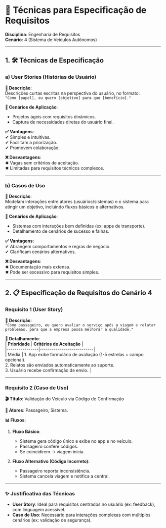 # 📝 Técnicas para Especificação de Requisitos  
**Disciplina**: Engenharia de Requisitos  
**Cenário**: 4 (Sistema de Veículos Autônomos)  

---

## 1. 🛠️ Técnicas de Especificação  

### a) **User Stories (Histórias de Usuário)**  
**📌 Descrição**:  
Descrições curtas escritas na perspectiva do usuário, no formato:  
`"Como [papel], eu quero [objetivo] para que [benefício]."`  

**🎯 Cenários de Aplicação**:  
- Projetos ágeis com requisitos dinâmicos.  
- Captura de necessidades diretas do usuário final.  

**✅ Vantagens**:  
✔ Simples e intuitivas.  
✔ Facilitam a priorização.  
✔ Promovem colaboração.  

**❌ Desvantagens**:  
✖ Vagas sem critérios de aceitação.  
✖ Limitadas para requisitos técnicos complexos.  

---

### b) **Casos de Uso**  
**📌 Descrição**:  
Modelam interações entre atores (usuários/sistemas) e o sistema para atingir um objetivo, incluindo fluxos básicos e alternativos.  

**🎯 Cenários de Aplicação**:  
- Sistemas com interações bem definidas (ex: apps de transporte).  
- Detalhamento de cenários de sucesso e falhas.  

**✅ Vantagens**:  
✔ Abrangem comportamentos e regras de negócio.  
✔ Clarificam cenários alternativos.  

**❌ Desvantagens**:  
✖ Documentação mais extensa.  
✖ Pode ser excessivo para requisitos simples.  

---

## 2. 📋 Especificação de Requisitos do Cenário 4  

### **Requisito 1 (User Story)**  
**📜 Descrição**:  
`"Como passageiro, eu quero avaliar o serviço após a viagem e relatar problemas, para que a empresa possa melhorar a qualidade."`  

**🔹 Detalhamento**:  
| **Prioridade** | **Critérios de Aceitação** |  
|----------------|---------------------------|  
| Média          | 1. App exibe formulário de avaliação (1-5 estrelas + campo opcional). <br> 2. Relatos são enviados automaticamente ao suporte. <br> 3. Usuário recebe confirmação de envio. |  

---

### **Requisito 2 (Caso de Uso)**  
**🎬 Título**: Validação do Veículo via Código de Confirmação  

**🔸 Atores**: Passageiro, Sistema.  

**📊 Fluxos**:  
1. **Fluxo Básico**:  
   - Sistema gera código único e exibe no app e no veículo.  
   - Passageiro confere códigos.  
   - Se coincidirem → viagem inicia.  

2. **Fluxo Alternativo (Código Incorreto)**:  
   - Passageiro reporta inconsistência.  
   - Sistema cancela viagem e notifica a central.  

---

### ✨ **Justificativa das Técnicas**  
- **User Story**: Ideal para requisitos centrados no usuário (ex: feedback), com linguagem acessível.  
- **Caso de Uso**: Necessário para interações complexas com múltiplos cenários (ex: validação de segurança).  
